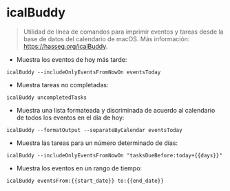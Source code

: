 # icalBuddy

> Utilidad de línea de comandos para imprimir eventos y tareas desde la base de datos del calendario de macOS.
> Más información: <https://hasseg.org/icalBuddy>.

- Muestra los eventos de hoy más tarde:

`icalBuddy --includeOnlyEventsFromNowOn eventsToday`

- Muestra tareas no completadas:

`icalBuddy uncompletedTasks`

- Muestra una lista formateada y discriminada de acuerdo al calendario de todos los eventos en el día de hoy:

`icalBuddy --formatOutput --separateByCalendar eventsToday`

- Muestra las tareas para un número determinado de días:

`icalBuddy --includeOnlyEventsFromNowOn "tasksDueBefore:today+{{days}}"`

- Muestra los eventos en un rango de tiempo:

`icalBuddy eventsFrom:{{start_date}} to:{{end_date}}`
